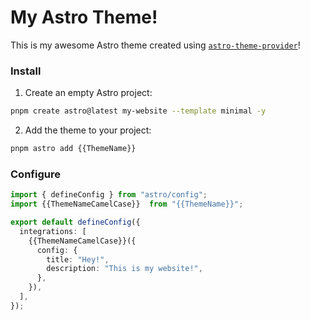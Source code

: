 # My Astro Theme!

This is my awesome Astro theme created using [`astro-theme-provider`](https://github.com/astrolicious/astro-theme-provider)!

### Install

1. Create an empty Astro project:

```sh
pnpm create astro@latest my-website --template minimal -y
```

2. Add the theme to your project:

```sh
pnpm astro add {{ThemeName}}
```

### Configure

```ts
import { defineConfig } from "astro/config";
import {{ThemeNameCamelCase}}  from "{{ThemeName}}";

export default defineConfig({
  integrations: [
    {{ThemeNameCamelCase}}({
      config: {
        title: "Hey!",
        description: "This is my website!",
      },
    }),
  ],
});

```
